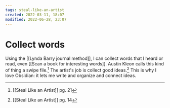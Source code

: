 ```yaml
---
tags: steal-like-an-artist 
created: 2022-03-11, 18:07
modified: 2022-06-28, 23:07
---
```


# Collect words
Using the [[Lynda Barry journal method]], I can collect words that I heard or read, even [[Scan a book for interesting words]]. Austin Kleon calls this kind of thing a swipe file.[^1] The artist's job is collect good ideas.[^2] This is why I love Obsidian: it lets me write and organize and connect ideas.

[^1]: [[Steal Like an Artist]] pg. 21
[^2]: [[Steal Like an Artist]] pg. 14